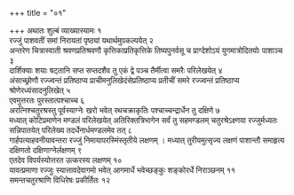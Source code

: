 +++
title = "०१"

+++
अथातः शुल्बं व्याख्यास्यामः १   
रज्जुं पाशवतीं समां
निरायतां पृष्ठ्यां यथार्थमुपकल्पयेत् २   
अन्तरेण चित्रास्वाती
श्रवणप्रतिश्रवणौ कृत्तिकाप्रतिकृत्तिके तिष्यपुनर्वसू च प्राग्देशोऽयं
युगमात्रोदितयोः पाशाञ्च ३   
दार्शिक्याः शयाः षट्तानि सप्त सप्तदशैव तु एकं
द्वे पञ्च तैर्मीत्वा समरैः परिलेखयेत् ४   
अंसाच्छ्रोणौ रज्ज्वन्तं
प्रतिष्ठाप्य प्राचीमनुलिखेदंसेप्रतिष्ठाप्य प्रतीचीं समरे
रज्ज्वन्तं प्रतिष्ठाप्य श्रोणेरध्यंसादनुलिखेत् ५   
एवमुत्तरतः पुरस्तात्पश्चाच्च ६   
अरत्निश्चतुरश्रस्तु पूर्वस्याग्नेः खरो भवेत् रथचक्राकृतिः
पश्चाच्चन्द्रार्धेन तु दक्षिणे ७   
मध्यात् कोटिप्रमाणेन मण्डलं
परिलेखयेत् अतिरिक्तत्रिभागेन सर्वं तु सहमण्डलम्
चतुरश्रेऽक्ष्णया रज्जुर्मध्यतः सन्निपातयेत् परिलेख्य
तदर्धेनार्धमण्डलमेव तत् ८   
गार्हपत्याहवनीयावन्तरा रज्जुं
निमायापरस्मिंस्तृतीये लक्षणम् । मध्यात्
तुरीयमुत्सृज्य लक्षणं पाशान्तौ समाहृत्य दक्षिणतो
दक्षिणाग्नेर्लक्षणम् ९   
एतदेव विपर्यस्योत्तरत उत्करस्य
लक्षणम् १०   
यावत्प्रमाणा रज्जुः स्यात्तावदेवागमो भवेत् आगमार्धे
भवेच्छङ्कुः शङ्कोरर्धे निराञ्छनम् ११   
समन्तचतुरश्राणि विधिरेषः
प्रकीर्तितः १२   
